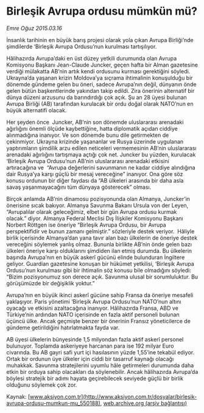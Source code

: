 # Birleşik Avrupa ordusu mümkün mü?

*Emre Oğuz 2015.03.16*

<div class="pNewsDetailMainContent" itemprop="articleBody">
 <p>
  İnsanlık tarihinin en büyük barış projesi olarak yola çıkan Avrupa Birliği’nde şimdilerde ‘Birleşik Avrupa Ordusu’nun kurulması tartışılıyor.
 </p>
 <p>
  Hâlihazırda Avrupa’daki en üst düzey yetkili durumunda olan Avrupa Komisyonu Başkanı Jean-Claude Juncker, geçen hafta bir Alman gazetesine verdiği mülakatta AB’nin artık kendi ordusunu kurması gerektiğini söyledi. Ukrayna’da yaşanan krizin Moldova’ya sıçrama ihtimalinin konuşulduğu bir dönemde gündeme gelen bu öneri, sadece Avrupa’nın değil, dünyanın önde gelen bütün başkentlerinde yakından takip edildi. Zira önerinin alternatif bir dünya düzeni arzusunu da barındırdığı çok açık. Şu an 28 üyesi bulunan Avrupa Birliği (AB) tarafından kurulacak bir ordu doğal olarak NATO’nun en büyük alternatifi olacak.
 </p>
 <p>
  Her şeyden önce  Juncker, AB’nin son dönemde uluslararası arenadaki ağırlığını önemli ölçüde kaybettiğine, hatta diplomatik açıdan ciddiye alınmadığına inanıyor. Ve son dönemde bunu dile getirmekten de çekinmiyor. Ukrayna krizinde yaşananlar ve Rusya üzerinde uygulanan yaptırımların şimdilik arzu edilen neticeleri vermemesinin AB’nin uluslararası arenadaki ağırlığını tartışmaya açtığı çok net. Juncker bu yüzden, kurulacak ‘Birleşik Avrupa Ordusu’nun AB’nin uluslararası arenadaki etkisini artıracağına ve  “Avrupa değerlerini savunmanın ne kadar ciddiye alındığına dair Rusya’ya karşı güçlü bir mesaj vereceğine” inanıyor. Ona göre söz konusu ordunun bir diğer faydası da “AB ülkeleri arasında bir daha asla savaş yaşanmayacağını tüm dünyaya gösterecek” olması.
 </p>
 <p>
  Birçok anlamda AB’nin dinamosu pozisyonunda olan Almanya, Juncker’in önerisine sıcak bakıyor. Almanya Savunma Bakanı Ursula von der Leyen, “Avrupalılar olarak geleceğimiz, elbet bir gün Avrupa ordusu kurmak olacak.” diyor. Almanya Federal Meclisi Dış İlişkiler Komisyonu Başkanı Norbert Röttgen ise öneriye “Birleşik Avrupa Ordusu, bir Avrupa perspektifidir ve bunun zamanı gelmiştir.” sözleriyle destek veriyor.  Hâliyle birlik içerisinde Almanya’dan yana tavır alan bazı ülkelerin de öneriye destek vereceğini söylemek yanlış olmaz. Bununla birlikte AB’nin önde gelen bazı ülkeleri öneriye karşı olduklarını şimdiden ilan etmiş durumda. Bu ülkelerin başında Avrupa’nın en büyük askerî gücünü elinde bulunduran İngiltere geliyor. Guardian gazetesine konuşan bir hükümet yetkilisi, ‘Birleşik Avrupa Ordusu’nun kurulması gibi bir ihtimalin söz konusu bile olmadığını söyledi: “Bizim pozisyonumuz son derece açık. Savunma ulusal bir sorumluluktur. Bu görüşümüzde bir değişiklik yoktur.”
 </p>
 <p>
  Avrupa’nın en büyük ikinci askerî gücüne sahip Fransa da öneriye mesafeli yaklaşıyor. Paris yönetimi ‘Birleşik Avrupa Ordusu’nun NATO’nun altını oyacağı ve etkisini azaltacağına inanıyor. Hâlihazırda Fransa, ABD ve Türkiye’nin ardından NATO içerisinde en fazla aktif personeli bulunan üçüncü ülke. Ancak geçmişte benzer bir önerinin Fransız yöneticilerce de gündeme getirildiğini hatırlatmakta fayda var.
 </p>
 <p>
  AB üyesi ülkelerin bünyesinde 1,5 milyondan fazla aktif askerî personel bulunuyor. Toplamda askeriyeye harcanan para ise 192 milyar Euro civarında. Bu AB gayri safi yurt içi hasılasının yüzde 1,55’ine tekabül ediyor. Ortak bir ordunun üye ülkeler için ciddi bir tasarruf kaynağı olacağı muhakkak. Savunma stratejilerini uyumlu hâle getirmeleri durumunda daha etkin bir orduya sahip olacakları da söylenebilir. Ancak hâlihazırda Avrupa’da böylesi stratejik bir adımı hayata geçirebilecek seviyede güçlü bir birlik olduğunu söylemek çok zor.
 </p>
</div>


Kaynak: [www.aksiyon.com.tr](http://www.aksiyon.com.tr/dosyalar/birlesik-avrupa-ordusu-mumkun-mu_550188), [web.archive.org (arşiv bağlantısı)](http://web.archive.org/web/20150706194331/http://www.aksiyon.com.tr/dosyalar/birlesik-avrupa-ordusu-mumkun-mu_550188)
